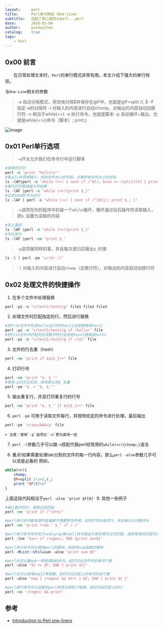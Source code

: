 ```yaml
---
layout:     post
title:      Perl单行特技（One-Line）
subtitle:   拾起了我心爱的小perl...perl
date:       2020-01-04
author:     pandaychen
catalog:    true
tags:
    - Perl
---
```


##  0x00 前言
&emsp;&emsp;在日常处理文本时，`Perl`的单行模式非常有用。本文介绍下强大的单行特技。

与`One-Line`相关的参数
>   -a 自动分隔模式，用空格分隔$并保存在@F中，也就是@F=split //, $
>   -F 指定-a的分隔符
>   -l 对输入的内容进行自动chomp，对输出的内容自动加换行符
>   -n 相当于while(<>)
>   -e 执行命令，也就是脚本
>   -p 自动循环+输出，也就是while(<>){命令（脚本）; print;}

![image](https://s2.ax1x.com/2020/01/17/lzsUsJ.png)

## 0x01	Perl单行选项
> `-e`开关允许我们在命令行中运行脚本

```perl
#简单的打印
perl -e 'print "hello\n"'
#取从ls中获得输入，找到文件大小的字段，计算所有文件大小的总和
ls -lAF|perl -e 'while (<>) { next if /^dt/; $sum += (split)[4] } print "$sum\n"'
#按行打印管道输入的结果
ls -lAF |perl -e 'while (<>){print $_}'
#过滤以d或t开头的行
ls -lAF | perl -e 'while (<>) { next if /^[dt]/; print $_; }'
```

> `-n`选项在你的程序中封装一个`while`循环，循环通过钻石操作符读取输入，把`$_`设置为读取的内容

```perl
#如上面的
ls -lAF |perl -e 'while (<>){print $_}'
#可以改为
ls -lAF |perl -ne 'print $_'
```

> `-p`选项做同样的事，并且每次递归后输出`$_`的值

```perl
ls -l | perl -pe 's/\S+ //'
```

> `-l` 对输入的内容进行自动`chomp`（去换行符），对输出的内容自动加换行符

##  0x02    处理文件的快捷操作

1. 在多个文件中处理替换
```perl
perl -pi -e 's/test1/test2/g' file1 file2 file3
```
2.  处理文件时匹配指定的行，然后进行替换
```perl
#把file文件中包含hello这行中的test1全部替换成test2
perl -pi -e 's/test1/test2/g if /hello/' file
#把file文件中匹配到包含数字的行全部把test2替换成test1
perl -pi -e 's/test1/test2/g if /\d/' file
```

3. 文件的行去重（hash）
```perl
perl -ne 'print if $a{$_}++' file
```

4. 打印行号
```perl
perl -ne 'print "$. $_"'
#使用-p的方式实现，修改默认的$_变量
perl -pe '$_ = "$. $_"'
```

5.	输出重复行，并且打印重复行的行号
```perl
perl -ne 'print "$. $_" if $a{$_}++' file
```

6.	`perl -pe` 可用于读取文件每行，并按照给定的命令进行处理，最后输出
```perl
perl -pe 's/aaa/AAA/g' file
```
	> 注意：使用`-p`选项比`-n`更为直观一些

7.	`perl -l`参数几乎可以跟`-n`搭配代替perl经常用的`while(<>){chomp;}`语法

8.	重点!如果需要处理tab分割的文件的每一行内容，那么`perl -alne`参数几乎可以说是必备的
例如，
```perl
while(<>){
	chomp;
	@F=split /\s+/,$_;
	print "$F[0]\n"
}
```
上面这段代码相当于`perl -alne 'print $F[0]'`
9.	其他一些例子

```perl
#输入数字的行，使用正则匹配
perl -ne 'print if /^\d+$/'	

#perl单行命令脚本里的变量都不需要预先声明，如想打印出每空行，并且每行以行数开头
perl -ne 'print ++$a." $_" if /./'

#perl单行命令有时优于sed/grep等shell命令是由于其优秀的正则匹配，通常简单的匹配可以如：匹配上的行号，模仿grep -c的功能
perl -lne '$a++ if /regex/; END {print $a+0}'

#perl单行命令可以使用perl的模块，如使用sum函数的模块
perl -MList::Util=sum -alne 'print sum @F'

#perl也可以像awk一样使用END命令，如打印出文件中总单词个数
perl -alne '$t += @F; END { print $t}'

#perl也可以使用map{}等函数，如打印出匹配上的单词的总个数
perl -alne 'map { /regex/ && $t++ } @F; END { print $t }'

#perl单行命令可以说是将perl的简洁用到了极致，如打印出匹配上的行：
perl -ne '/regex/ && print'
```

## 参考
-  [Introduction to Perl one-liners](https://catonmat.net/introduction-to-perl-one-liners)
